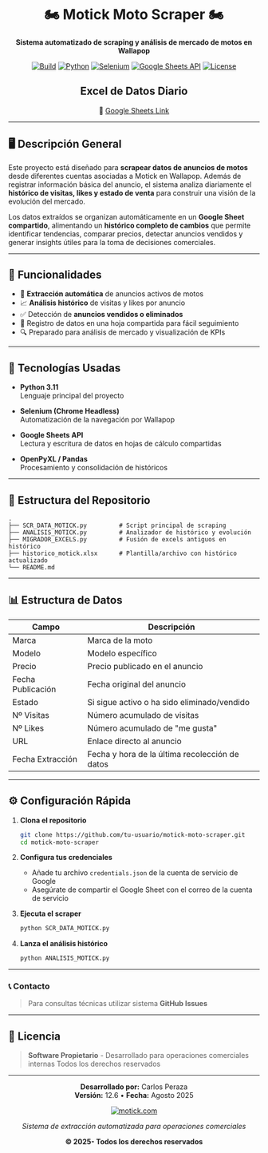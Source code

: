 
<div align="center">

# 🏍️ Motick Moto Scraper 🏍️

**Sistema automatizado de scraping y análisis de mercado de motos en Wallapop**

[![Build](https://img.shields.io/badge/Build-Passing-success)](../../actions)
[![Python](https://img.shields.io/badge/Python-3.11+-blue)](https://www.python.org/downloads/)
[![Selenium](https://img.shields.io/badge/Selenium-WebDriver-43B02A)](https://www.selenium.dev/downloads/)
[![Google Sheets API](https://img.shields.io/badge/Google-Workspace-4285F4)](https://developers.google.com/workspace/sheets/api/guides/concepts?hl=es-419)
[![License](https://img.shields.io/badge/License-Private-red)](LICENSE)

## Excel de Datos Diario

🔗 [Google Sheets Link](https://docs.google.com/spreadsheets/d/1wOIIgITBUSB4db2uwnM_JofIMfUnLtAq/edit?gid=1606413032#gid=1606413032)

</div>


---


## 🖥️ Descripción General

Este proyecto está diseñado para **scrapear datos de anuncios de motos** desde diferentes cuentas asociadas a Motick en Wallapop. Además de registrar información básica del anuncio, el sistema analiza diariamente el **histórico de visitas, likes y estado de venta** para construir una visión de la evolución del mercado.

Los datos extraídos se organizan automáticamente en un **Google Sheet compartido**, alimentando un **histórico completo de cambios** que permite identificar tendencias, comparar precios, detectar anuncios vendidos y generar insights útiles para la toma de decisiones comerciales.

---

## 🔧 Funcionalidades

- 🚀 **Extracción automática** de anuncios activos de motos
- 📈 **Análisis histórico** de visitas y likes por anuncio
- ✅ Detección de **anuncios vendidos o eliminados**
- 📂 Registro de datos en una hoja compartida para fácil seguimiento
- 🔍 Preparado para análisis de mercado y visualización de KPIs

---

## 🧠 Tecnologías Usadas

- **Python 3.11**  
  Lenguaje principal del proyecto

- **Selenium (Chrome Headless)**  
  Automatización de la navegación por Wallapop

- **Google Sheets API**  
  Lectura y escritura de datos en hojas de cálculo compartidas

- **OpenPyXL / Pandas**  
  Procesamiento y consolidación de históricos

---

## 📁 Estructura del Repositorio

```
.
├── SCR_DATA_MOTICK.py         # Script principal de scraping
├── ANALISIS_MOTICK.py         # Analizador de histórico y evolución
├── MIGRADOR_EXCELS.py         # Fusión de excels antiguos en histórico
├── historico_motick.xlsx      # Plantilla/archivo con histórico actualizado
└── README.md
```

---

## 📊 Estructura de Datos

| Campo               | Descripción                                       |
|---------------------|---------------------------------------------------|
| Marca               | Marca de la moto                                  |
| Modelo              | Modelo específico                                 |
| Precio              | Precio publicado en el anuncio                    |
| Fecha Publicación   | Fecha original del anuncio                        |
| Estado              | Si sigue activo o ha sido eliminado/vendido       |
| Nº Visitas          | Número acumulado de visitas                       |
| Nº Likes            | Número acumulado de "me gusta"                    |
| URL                 | Enlace directo al anuncio                         |
| Fecha Extracción    | Fecha y hora de la última recolección de datos    |

---

## ⚙️ Configuración Rápida

1. **Clona el repositorio**
   ```bash
   git clone https://github.com/tu-usuario/motick-moto-scraper.git
   cd motick-moto-scraper
   ```

2. **Configura tus credenciales**
   - Añade tu archivo `credentials.json` de la cuenta de servicio de Google
   - Asegúrate de compartir el Google Sheet con el correo de la cuenta de servicio

3. **Ejecuta el scraper**
   ```bash
   python SCR_DATA_MOTICK.py
   ```

4. **Lanza el análisis histórico**
   ```bash
   python ANALISIS_MOTICK.py
   ```

---

###  📞 Contacto
> Para consultas técnicas utilizar sistema **GitHub Issues**

---

## 📄 Licencia

> **Software Propietario** - Desarrollado para operaciones comerciales internas
> Todos los derechos reservados

---

<div align="center">

**Desarrollado por:** Carlos Peraza  
**Versión:** 12.6 • **Fecha:** Agosto 2025

[![motick.com](https://img.shields.io/badge/motick.com-00f1a2?style=for-the-badge&labelColor=2d3748)](https://www.motick.com/)

*Sistema de extracción automatizada para operaciones comerciales*

**© 2025- Todos los derechos reservados**

</div>
